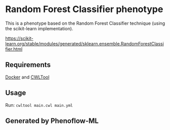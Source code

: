 # Random Forest Classifier phenotype

This is a phenotype based on the Random Forest Classifier technique (using the scikit-learn implementation).

https://scikit-learn.org/stable/modules/generated/sklearn.ensemble.RandomForestClassifier.html

## Requirements

[Docker](https://docs.docker.com/install/) and [CWLTool](https://github.com/common-workflow-language/cwltool#install)

## Usage

Run: `cwltool main.cwl main.yml`

## Generated by Phenoflow-ML
